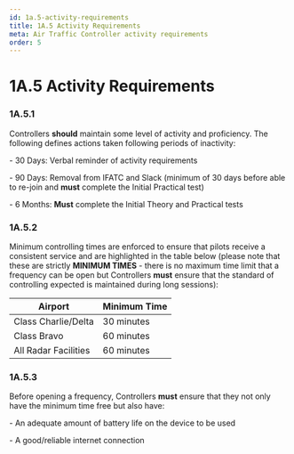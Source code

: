 ```yaml
---
id: 1a.5-activity-requirements
title: 1A.5 Activity Requirements
meta: Air Traffic Controller activity requirements
order: 5
---
```


# 1A.5  Activity Requirements

 

### 1A.5.1    

Controllers **should** maintain some level of activity and proficiency. The following defines actions taken following periods of inactivity:

 

\-    30 Days:   Verbal reminder of activity requirements

\-    90 Days:   Removal from IFATC and Slack (minimum of 30 days before able to re-join and **must** complete the Initial Practical test)

\-    6 Months:  **Must** complete the Initial Theory and Practical tests

 

### 1A.5.2    

Minimum controlling times are enforced to ensure that pilots receive a consistent service and are highlighted in the table below (please note that these are strictly **MINIMUM TIMES** - there is no maximum time limit that a frequency can be open but Controllers **must** ensure that the standard of controlling expected is maintained during long sessions):

 

| **Airport**          | **Minimum  Time** |
| -------------------- | ----------------- |
| Class Charlie/Delta  | 30 minutes        |
| Class Bravo          | 60 minutes        |
| All Radar Facilities | 60 minutes        |

 

### 1A.5.3    

Before opening a frequency, Controllers **must** ensure that they not only have the minimum time free but also have:

 

\-    An adequate amount of battery life on the device to be used

\-    A good/reliable internet connection

 